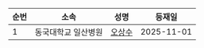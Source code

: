 | 순번 | 소속 | 성명 | 등재일 |
|------|------|------|------|
| 1 | 동국대학교 일산병원 | [오상수](https://ko.wikipedia.org/wiki/%EC%98%A4%EC%83%81%EC%88%98_(%EC%9D%98%EC%82%AC)) | 2025-11-01 |
